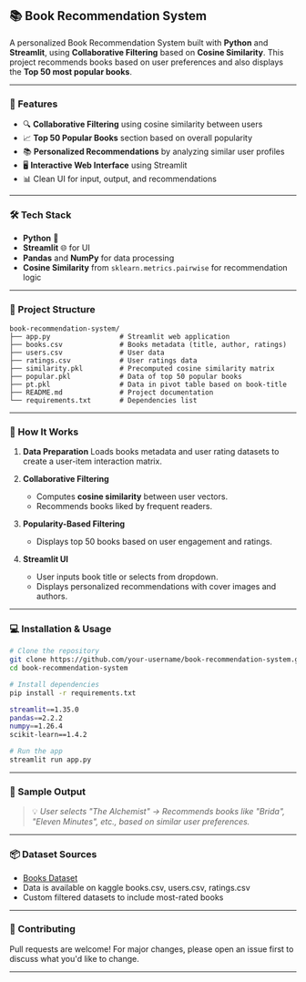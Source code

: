 ## 📚 Book Recommendation System

A personalized Book Recommendation System built with **Python** and **Streamlit**, using **Collaborative Filtering** based on **Cosine Similarity**.
This project recommends books based on user preferences and also displays the **Top 50 most popular books**.

---

### 🚀 Features

* 🔍 **Collaborative Filtering** using cosine similarity between users
* 📈 **Top 50 Popular Books** section based on overall popularity
* 📚 **Personalized Recommendations** by analyzing similar user profiles
* 🖥️ **Interactive Web Interface** using Streamlit
* 📊 Clean UI for input, output, and recommendations

---

### 🛠️ Tech Stack

* **Python** 🐍
* **Streamlit** 🌐 for UI
* **Pandas** and **NumPy** for data processing
* **Cosine Similarity** from `sklearn.metrics.pairwise` for recommendation logic

---

### 📁 Project Structure

```
book-recommendation-system/
├── app.py                 # Streamlit web application
├── books.csv              # Books metadata (title, author, ratings)
├── users.csv              # User data
├── ratings.csv            # User ratings data
├── similarity.pkl         # Precomputed cosine similarity matrix
├── popular.pkl            # Data of top 50 popular books
├── pt.pkl                 # Data in pivot table based on book-title
├── README.md              # Project documentation
└── requirements.txt       # Dependencies list
```

---

### 🎯 How It Works

1. **Data Preparation**
   Loads books metadata and user rating datasets to create a user-item interaction matrix.

3. **Collaborative Filtering**

   * Computes **cosine similarity** between user vectors.
   * Recommends books liked by frequent readers.

4. **Popularity-Based Filtering**

   * Displays top 50 books based on user engagement and ratings.

5. **Streamlit UI**

   * User inputs book title or selects from dropdown.
   * Displays personalized recommendations with cover images and authors.

---

### 💻 Installation & Usage

```bash
# Clone the repository
git clone https://github.com/your-username/book-recommendation-system.git
cd book-recommendation-system

# Install dependencies
pip install -r requirements.txt

streamlit==1.35.0
pandas==2.2.2
numpy==1.26.4
scikit-learn==1.4.2

# Run the app
streamlit run app.py
```

---

### 📸 Sample Output

> 💡 *User selects "The Alchemist" → Recommends books like "Brida", "Eleven Minutes", etc., based on similar user preferences.*

---

### 📦 Dataset Sources

* [Books Dataset](https://www.kaggle.com/datasets/arashnic/book-recommendation-dataset)
*  Data is available on kaggle books.csv, users.csv, ratings.csv
* Custom filtered datasets to include most-rated books

---

### 🤝 Contributing

Pull requests are welcome! For major changes, please open an issue first to discuss what you'd like to change.

---
